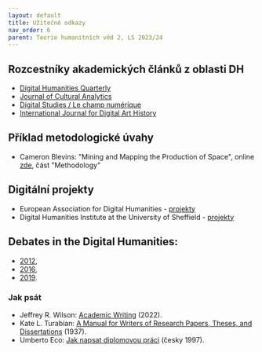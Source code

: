 ```yaml
---
layout: default
title: Užitečné odkazy
nav_order: 6
parent: Teorie humanitních věd 2, LS 2023/24
---
```


## Rozcestníky akademických článků z oblasti DH
* [Digital Humanities Quarterly](http://www.digitalhumanities.org/dhq/)
* [Journal of Cultural Analytics](https://culturalanalytics.org/)
* [Digital Studies / Le champ numérique](https://www.digitalstudies.org/issues/)
* [International Journal for Digital Art History](https://dahj.org/articles)

## Příklad metodologické úvahy
* Cameron Blevins: "Mining and Mapping the Production of Space", online [zde](https://web.archive.org/web/20220125152841/http://web.stanford.edu/group/spatialhistory/cgi-bin/site/pub.php?id=93#12), část "Methodology"

## Digitální projekty
* European Association for Digital Humanities - [projekty](https://eadh.org/projects)
* Digital Humanities Institute at the University of Sheffield - [projekty](https://www.dhi.ac.uk/projects/)

## Debates in the Digital Humanities:
* [2012](https://dhdebates.gc.cuny.edu/projects/debates-in-the-digital-humanities),
* [2016](https://dhdebates.gc.cuny.edu/projects/debates-in-the-digital-humanities-2016),
* [2019](https://dhdebates.gc.cuny.edu/projects/debates-in-the-digital-humanities-2019).

### Jak psát
* Jeffrey R. Wilson: [Academic Writing](https://wilson.fas.harvard.edu/files/jeffreywilson/files/jeffrey_r._wilson_academic_writing.pdf) (2022).
* Kate L. Turabian: [A Manual for Writers of Research Papers, Theses, and Dissertations](https://www.joeteacher.org/uploads/7/6/3/0/7630382/turabian_manual_9th_ed.pdf) (1937).
* Umberto Eco: [Jak napsat diplomovou práci](https://www.hks.re/wiki/_media/0:umberto-eco---jak-napsat-diplomovou-praci.pdf) (česky 1997).
